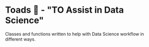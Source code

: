 # Toads 🐸 - "TO Assist in Data Science"
Classes and functions written to help with Data Science workflow in different ways.
